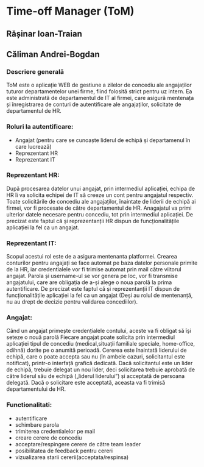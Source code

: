 # Time-off Manager (ToM)

## Rășinar Ioan-Traian

## Căliman Andrei-Bogdan

### Descriere generală

ToM este o aplicație WEB de gestiune a zilelor de concediu ale angajaților tuturor departamentelor unei firme, fiind folosită strict pentru uz intern.
Ea este administrată de departamentul de IT al firmei, care asigură mentenața și înregistrarea de conturi de autentificare ale angajaților, solicitate de departamentul de HR.

###  Roluri la autentificare:

-   Angajat (pentru care se cunoaște liderul de echipă și departamenul în care lucrează)
-   Reprezentant HR
-   Reprezentant IT

### Reprezentant HR:

După procesarea datelor unui angajat, prin intermediul aplicației, echipa de HR îi va solicita echipei de IT să creeze un cont pentru angajatul respectiv.
Toate solicitările de concediu ale angajaților, înaintate de liderii de echipă ai firmei, vor fi procesate de către departamentul de HR. Anagajatul va primi ulterior datele necesare pentru concediu, tot prin intermediul aplicației.
De precizat este faptul că și reprezentanții HR dispun de funcționalitățile aplicației la fel ca un angajat.

### Reprezentant IT:

Scopul acestui rol este de a asigura mentenanta platformei.
Crearea conturilor pentru angajați se face automat pe baza datelor personale primite de la HR, iar credentialele vor fi trimise automat prin mail către viitorul angajat. Parola și username-ul se vor genera pe loc, vor fi transmise angajatului, care are obligația de a-și alege o noua parolă la prima autentificare.
De precizat este faptul că și reprezentanții IT dispun de funcționalitățile aplicației la fel ca un angajat (Deși au rolul de mentenanță, nu au drept de decizie pentru validarea concediilor).

### Angajat:

Când un angajat primește credențialele contului, aceste va fi obligat să își seteze o nouă parolă
Fiecare angajat poate solicita prin intermediul aplicației tipul de concediu (medical,situații familiale speciale, home-office, odihnă) dorite pe o anumită perioadă. Cererea este înaintată liderului de echipă, care o poate accepta sau nu (în ambele cazuri, solicitantul este notificat), printr-o interfață grafică dedicată. Dacă solicitantul este un lider de echipă, trebuie delegat un nou lider, deci solicitarea trebuie aprobată de către liderul său de echipă („liderul liderului”) și acceptată de persoana delegată. Dacă o solicitare este acceptată, aceasta va fi trimisă departamentului de HR.

### Functionalitati:

-   autentificare
-   schimbare parola
-   trimiterea credentialelor pe mail
-   creare cerere de concediu
-   acceptare/respingere cerere de către team leader
-   posibilitatea de feedback pentru cereri
-   vizualizarea starii cererii(acceptata/respinsa)

